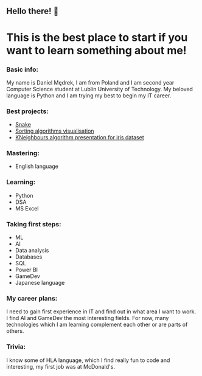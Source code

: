 ## Hello there! 🔎

<!--
**DanielYourSensei/danielyoursensei** is a ✨ _special_ ✨ repository because its `README.md` (this file) appears on your GitHub profile.

Here are some ideas to get you started:

- 🔭 I’m currently working on ...
- 🌱 I’m currently learning ...
- 👯 I’m looking to collaborate on ...
- 🤔 I’m looking for help with ...
- 💬 Ask me about ...
- 📫 How to reach me: ...
- 😄 Pronouns: ...
- ⚡ Fun fact: ...
-->

# This is the best place to start if you want to learn something about me!

### Basic info:
  My name is Daniel Mędrek, I am from Poland and I am second year Computer Science student at Lublin University of Technology. My beloved language is Python and I am trying my best to begin my IT career.

### Best projects:
- [Snake](https://github.com/MedrekIT/IT-Learning/tree/a8fa1a65e50368d639a56df3df3e797b25fe0a43/IT%20Learning/programming/some%20python%20stuff/games/snake)
- [Sorting algorithms visualisation](https://github.com/MedrekIT/IT-Learning/tree/a8fa1a65e50368d639a56df3df3e797b25fe0a43/IT%20Learning/programming/some%20python%20stuff/visual%20stuff/sorting%20algorithms)
- [KNeighbours algorithm presentation for iris dataset](https://github.com/MedrekIT/IT-Learning/tree/a8fa1a65e50368d639a56df3df3e797b25fe0a43/IT%20Learning/programming/ML/firstProjectIris)

### Mastering:
- English language

### Learning:
- Python
- DSA
- MS Excel

### Taking first steps:
- ML
- AI
- Data analysis
- Databases
- SQL
- Power BI
- GameDev
- Japanese language

### My career plans:
  I need to gain first experience in IT and find out in what area I want to work. I find AI and GameDev the most interesting fields. For now, many technologies which I am learning complement each other or are parts of others.

### Trivia:
  I know some of HLA language, which I find really fun to code and interesting, my first job was at McDonald's.
